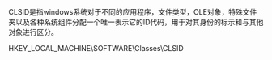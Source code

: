 
CLSID是指windows系统对于不同的应用程序，文件类型，OLE对象，特殊文件夹以及各种系统组件分配一个唯一表示它的ID代码，用于对其身份的标示和与其他对象进行区分。

HKEY_LOCAL_MACHINE\SOFTWARE\Classes\CLSID

